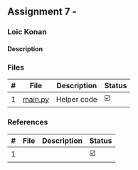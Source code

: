 ## Assignment 7 -  

### Loic Konan

#### Description

> 

### Files

|   #   | File                               | Description          | Status                  |
| :---: | ---------------------------------- | -------------------- | ----------------------- |
|   1   | [main.py](main.py)             | Helper code          | :ballot_box_with_check: |

### References

|   #   | File                               | Description          | Status                  |
| :---: | ---------------------------------- | -------------------- | ----------------------- |
|   1   |              |          | :ballot_box_with_check: |